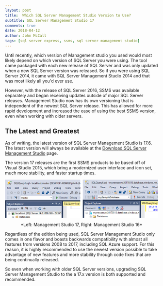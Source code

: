 ```yaml
---
layout: post
title:  Which SQL Server Management Studio Version to Use?
subtitle: SQL Server Management Studio 17
comments: true
date: 2018-04-12
author: John McCall
tags: [sql server express, ssms, sql server management studio]
---
```


Until recently, which version of Management studio you used would
most likely depend on which version of SQL Server you were using. The tool
came packaged with each new release of SQL Server and was only updated
when a new SQL Server version was released. So if you were using SQL Server 2014,
it came with SQL Server Management Studio 2014 and that was most likely all you'd ever use.

However, with the release of SQL Server 2016, SSMS was available separately
and began receiving updates outside of major SQL Server releases. Management Studio
now has its own versioning that is independent of the newest SQL Server release. This has
allowed for more rapid development and increased the ease of using the best SSMS version,
even when working with older servers.

## The Latest and Greatest

As of writing, the latest version of SQL Server Management Studio is 17.6. The latest
version will always be available at the [Download SQL Server Management Studio](https://docs.microsoft.com/en-us/sql/ssms/download-sql-server-management-studio-ssms) page.

The version 17 releases are the first SSMS products to be based off of Visual Studio 2015,
which bring a modernized user interface and icon set, much more stability, and faster
startup times.

<div>
<img style="display: block; margin: auto;" src="../img/new_vs_old_ssms.png" title="New vs Old SQL Server Management Studio" alt="New vs Old SQL Server Management Studio">
<p style="text-align: center;">*Left: Management Studio 17, Right: Management Studio 16*</p>
</div>

Regardless of the edition being used, SQL Server Management Studio only comes in one flavor
and boasts backwards compatibility with almost all features from versions 2008 to 2017, including SQL Azure support. For this reason, it is highly recommended to use the newest version possible to take advantage of new features and more stability through code fixes that are being continually released.

So even when working with older SQL Server versions, upgrading SQL Server Management Studio
to the a 17.x version is both supported and recommended.
